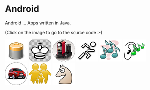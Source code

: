 # Android

Android ... Apps written in Java.

(Click on the image to go to the source code :-)

[![Battery Right Now](img/batteryrightnow.png)](BatteryRightNow/)
[![Chessboard](img/chessboard.png)](Chessboard/)
[![CitiZr](img/citizr.png)](CitiZr/)
[![First 5km](img/5km.png)](First5km/)
[![Gæt en Lyd](img/gaetenlyd.png)](GaetEnLyd/)
[![Hør en Lyd](img/hoerenlyd.png)](HoerEnLyd/)
[![Kisa](img/kisa.png)](Kisa/)
[![O Skole Mio](img/oskolemio.png)](OSkoleMio/)
[![SchemingMind](img/schemingmind.png)](SchemingMind/)
